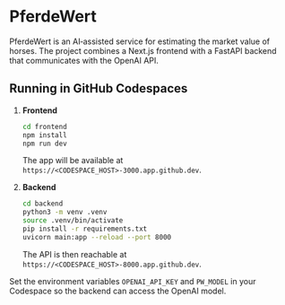 # PferdeWert

PferdeWert is an AI‑assisted service for estimating the market value of horses. The project combines a Next.js frontend with a FastAPI backend that communicates with the OpenAI API.

## Running in GitHub Codespaces

1. **Frontend**
   ```bash
   cd frontend
   npm install
   npm run dev
   ```
   The app will be available at `https://<CODESPACE_HOST>-3000.app.github.dev`.

2. **Backend**
   ```bash
   cd backend
   python3 -m venv .venv
   source .venv/bin/activate
   pip install -r requirements.txt
   uvicorn main:app --reload --port 8000
   ```
   The API is then reachable at `https://<CODESPACE_HOST>-8000.app.github.dev`.

Set the environment variables `OPENAI_API_KEY` and `PW_MODEL` in your Codespace so the backend can access the OpenAI model.

